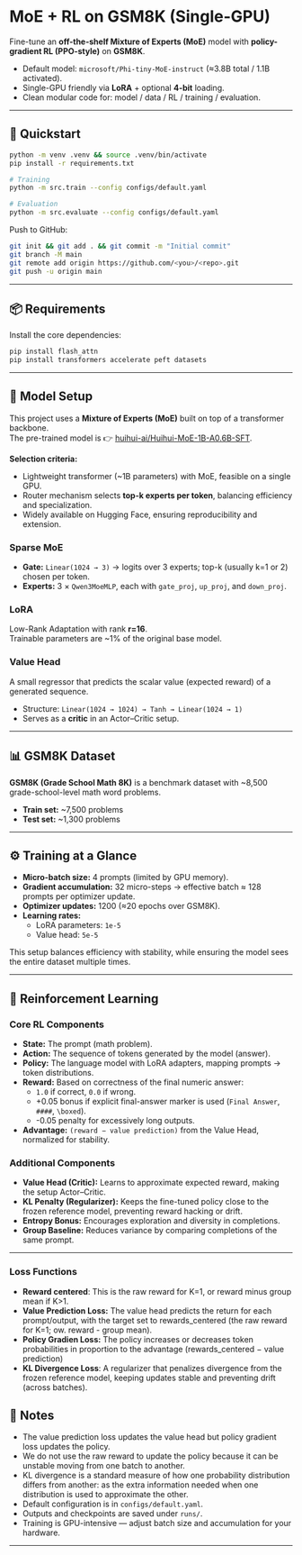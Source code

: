 # MoE + RL on GSM8K (Single-GPU)

Fine-tune an **off-the-shelf Mixture of Experts (MoE)** model with **policy-gradient RL (PPO-style)** on **GSM8K**.

- Default model: `microsoft/Phi-tiny-MoE-instruct` (≈3.8B total / 1.1B activated).  
- Single-GPU friendly via **LoRA** + optional **4-bit** loading.  
- Clean modular code for: model / data / RL / training / evaluation.  

---

## 🚀 Quickstart

```bash
python -m venv .venv && source .venv/bin/activate
pip install -r requirements.txt

# Training
python -m src.train --config configs/default.yaml

# Evaluation
python -m src.evaluate --config configs/default.yaml
```

Push to GitHub:

```bash
git init && git add . && git commit -m "Initial commit"
git branch -M main
git remote add origin https://github.com/<you>/<repo>.git
git push -u origin main
```

---

## 📦 Requirements

Install the core dependencies:

```bash
pip install flash_attn
pip install transformers accelerate peft datasets
```

---

## 🧩 Model Setup

This project uses a **Mixture of Experts (MoE)** built on top of a transformer backbone.  
The pre-trained model is 👉 [huihui-ai/Huihui-MoE-1B-A0.6B-SFT](https://huggingface.co/huihui-ai/Huihui-MoE-1B-A0.6B-SFT).  

**Selection criteria:**
- Lightweight transformer (~1B parameters) with MoE, feasible on a single GPU.  
- Router mechanism selects **top-k experts per token**, balancing efficiency and specialization.  
- Widely available on Hugging Face, ensuring reproducibility and extension.  

### Sparse MoE
- **Gate:** `Linear(1024 → 3)` → logits over 3 experts; top-k (usually k=1 or 2) chosen per token.  
- **Experts:** 3 × `Qwen3MoeMLP`, each with `gate_proj`, `up_proj`, and `down_proj`.  

### LoRA
Low-Rank Adaptation with rank **r=16**.  
Trainable parameters are ~1% of the original base model.  

### Value Head
A small regressor that predicts the scalar value (expected reward) of a generated sequence.  
- Structure: `Linear(1024 → 1024) → Tanh → Linear(1024 → 1)`  
- Serves as a **critic** in an Actor–Critic setup.  

---

## 📊 GSM8K Dataset

**GSM8K (Grade School Math 8K)** is a benchmark dataset with ~8,500 grade-school-level math word problems.  

- **Train set:** ~7,500 problems  
- **Test set:** ~1,300 problems  

---

## ⚙️ Training at a Glance

- **Micro-batch size:** 4 prompts (limited by GPU memory).  
- **Gradient accumulation:** 32 micro-steps → effective batch ≈ 128 prompts per optimizer update.  
- **Optimizer updates:** 1200 (≈20 epochs over GSM8K).  
- **Learning rates:**  
  - LoRA parameters: `1e-5`  
  - Value head: `5e-5`  

This setup balances efficiency with stability, while ensuring the model sees the entire dataset multiple times.  

---

## 🎯 Reinforcement Learning

### Core RL Components
- **State:** The prompt (math problem).  
- **Action:** The sequence of tokens generated by the model (answer).  
- **Policy:** The language model with LoRA adapters, mapping prompts → token distributions.  
- **Reward:** Based on correctness of the final numeric answer:  
  - `1.0` if correct, `0.0` if wrong.  
  - +0.05 bonus if explicit final-answer marker is used (`Final Answer`, `####`, `\boxed`).  
  - -0.05 penalty for excessively long outputs.  
- **Advantage:** `(reward − value prediction)` from the Value Head, normalized for stability.  

### Additional Components
- **Value Head (Critic):** Learns to approximate expected reward, making the setup Actor–Critic.  
- **KL Penalty (Regularizer):** Keeps the fine-tuned policy close to the frozen reference model, preventing reward hacking or drift.  
- **Entropy Bonus:** Encourages exploration and diversity in completions.  
- **Group Baseline:** Reduces variance by comparing completions of the same prompt.  

---
### Loss Functions
- **Reward centered**: This is the raw reward for K=1, or reward minus group mean if K>1.
- **Value Prediction Loss:** The value head predicts the return for each prompt/output, with the target set to rewards_centered (the raw reward for K=1; ow. reward - group mean). 
- **Policy Gradien Loss:** The policy increases or decreases token probabilities in proportion to the advantage (rewards_centered − value prediction)
- **KL Divergence Loss**: A regularizer that penalizes divergence from the frozen reference model, keeping updates stable and preventing drift (across batches).
## 📌 Notes
- The value prediction loss updates the value head but policy gradient loss updates the policy.
- We do not use the raw reward to update the policy because it can be unstable moving from one batch to another.
- KL divergence is a standard measure of how one probability distribution differs from another: as the extra information needed when one distribution is used to approximate the other.
- Default configuration is in `configs/default.yaml`.  
- Outputs and checkpoints are saved under `runs/`.  
- Training is GPU-intensive — adjust batch size and accumulation for your hardware.  

---
